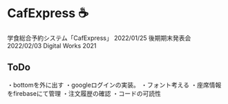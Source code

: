 # CafExpress :coffee:

学食総合予約システム「CafExpress」
2022/01/25 後期期末発表会<br />
2022/02/03 Digital Works 2021

## ToDo
・bottomを外に出す
・googleログインの実装。
・フォント考える
・座席情報をfirebaseにて管理
・注文履歴の確認
・コードの可読性
